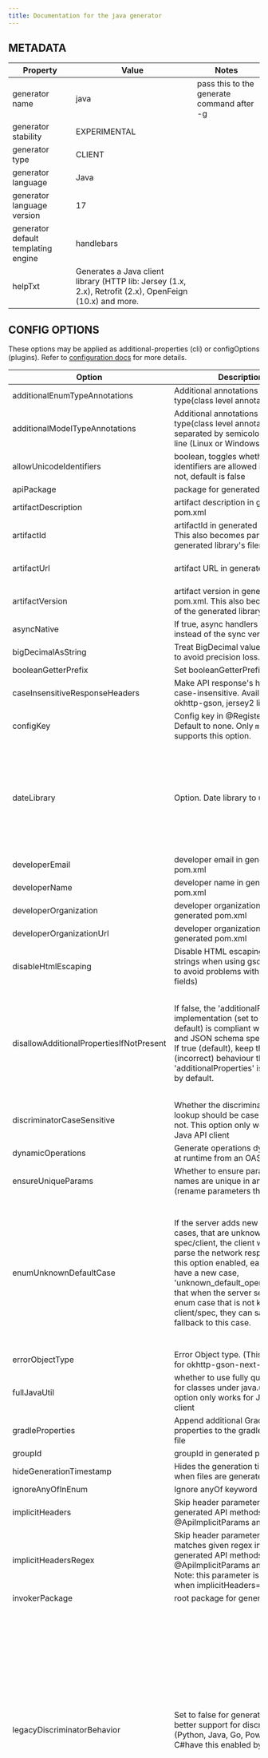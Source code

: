 ```yaml
---
title: Documentation for the java generator
---
```


## METADATA

| Property | Value | Notes |
| -------- | ----- | ----- |
| generator name | java | pass this to the generate command after -g |
| generator stability | EXPERIMENTAL | |
| generator type | CLIENT | |
| generator language | Java | |
| generator language version | 17 | |
| generator default templating engine | handlebars | |
| helpTxt | Generates a Java client library (HTTP lib: Jersey (1.x, 2.x), Retrofit (2.x), OpenFeign (10.x) and more. | |

## CONFIG OPTIONS
These options may be applied as additional-properties (cli) or configOptions (plugins). Refer to [configuration docs](https://openapi-generator.tech/docs/configuration) for more details.

| Option | Description | Values | Default |
| ------ | ----------- | ------ | ------- |
|additionalEnumTypeAnnotations|Additional annotations for enum type(class level annotations)| |null|
|additionalModelTypeAnnotations|Additional annotations for model type(class level annotations). List separated by semicolon(;) or new line (Linux or Windows)| |null|
|allowUnicodeIdentifiers|boolean, toggles whether unicode identifiers are allowed in names or not, default is false| |false|
|apiPackage|package for generated api classes| |apis|
|artifactDescription|artifact description in generated pom.xml| |OpenAPI Java|
|artifactId|artifactId in generated pom.xml. This also becomes part of the generated library's filename| |openapi-java-client|
|artifactUrl|artifact URL in generated pom.xml| |https://github.com/openapi-json-schema-tools/openapi-json-schema-generator|
|artifactVersion|artifact version in generated pom.xml. This also becomes part of the generated library's filename| |1.0.0|
|asyncNative|If true, async handlers will be used, instead of the sync version| |false|
|bigDecimalAsString|Treat BigDecimal values as Strings to avoid precision loss.| |false|
|booleanGetterPrefix|Set booleanGetterPrefix| |get|
|caseInsensitiveResponseHeaders|Make API response's headers case-insensitive. Available on okhttp-gson, jersey2 libraries| |false|
|configKey|Config key in @RegisterRestClient. Default to none. Only `microprofile` supports this option.| |null|
|dateLibrary|Option. Date library to use|<dl><dt>**joda**</dt><dd>Joda (for legacy app only)</dd><dt>**legacy**</dt><dd>Legacy java.util.Date</dd><dt>**java8-localdatetime**</dt><dd>Java 8 using LocalDateTime (for legacy app only)</dd><dt>**java8**</dt><dd>Java 8 native JSR310 (preferred for jdk 1.8+)</dd></dl>|java8|
|developerEmail|developer email in generated pom.xml| |team@openapijsonschematools.org|
|developerName|developer name in generated pom.xml| |OpenAPI-Generator Contributors|
|developerOrganization|developer organization in generated pom.xml| |OpenAPITools.org|
|developerOrganizationUrl|developer organization URL in generated pom.xml| |http://openapijsonschematools.org|
|disableHtmlEscaping|Disable HTML escaping of JSON strings when using gson (needed to avoid problems with byte[] fields)| |false|
|disallowAdditionalPropertiesIfNotPresent|If false, the 'additionalProperties' implementation (set to true by default) is compliant with the OAS and JSON schema specifications. If true (default), keep the old (incorrect) behaviour that 'additionalProperties' is set to false by default.|<dl><dt>**false**</dt><dd>The 'additionalProperties' implementation is compliant with the OAS and JSON schema specifications.</dd><dt>**true**</dt><dd>Keep the old (incorrect) behaviour that 'additionalProperties' is set to false by default.</dd></dl>|true|
|discriminatorCaseSensitive|Whether the discriminator value lookup should be case-sensitive or not. This option only works for Java API client| |true|
|dynamicOperations|Generate operations dynamically at runtime from an OAS| |false|
|ensureUniqueParams|Whether to ensure parameter names are unique in an operation (rename parameters that are not).| |true|
|enumUnknownDefaultCase|If the server adds new enum cases, that are unknown by an old spec/client, the client will fail to parse the network response.With this option enabled, each enum will have a new case, 'unknown_default_open_api', so that when the server sends an enum case that is not known by the client/spec, they can safely fallback to this case.|<dl><dt>**false**</dt><dd>No changes to the enum's are made, this is the default option.</dd><dt>**true**</dt><dd>With this option enabled, each enum will have a new case, 'unknown_default_open_api', so that when the enum case sent by the server is not known by the client/spec, can safely be decoded to this case.</dd></dl>|false|
|errorObjectType|Error Object type. (This option is for okhttp-gson-next-gen only)| |null|
|fullJavaUtil|whether to use fully qualified name for classes under java.util. This option only works for Java API client| |false|
|gradleProperties|Append additional Gradle properties to the gradle.properties file| |null|
|groupId|groupId in generated pom.xml| |org.openapijsonschematools|
|hideGenerationTimestamp|Hides the generation timestamp when files are generated.| |false|
|ignoreAnyOfInEnum|Ignore anyOf keyword in enum| |false|
|implicitHeaders|Skip header parameters in the generated API methods using @ApiImplicitParams annotation.| |false|
|implicitHeadersRegex|Skip header parameters that matches given regex in the generated API methods using @ApiImplicitParams annotation. Note: this parameter is ignored when implicitHeaders=true| |null|
|invokerPackage|root package for generated code| |org.openapijsonschematools.client|
|legacyDiscriminatorBehavior|Set to false for generators with better support for discriminators. (Python, Java, Go, PowerShell, C#have this enabled by default).|<dl><dt>**true**</dt><dd>The mapping in the discriminator includes descendant schemas that allOf inherit from self and the discriminator mapping schemas in the OAS document.</dd><dt>**false**</dt><dd>The mapping in the discriminator includes any descendant schemas that allOf inherit from self, any oneOf schemas, any anyOf schemas, any x-discriminator-values, and the discriminator mapping schemas in the OAS document AND Codegen validates that oneOf and anyOf schemas contain the required discriminator and throws an error if the discriminator is missing.</dd></dl>|true|
|library|library template (sub-template) to use|<dl><dt>**jersey1**</dt><dd>HTTP client: Jersey client 1.19.x. JSON processing: Jackson 2.9.x. Enable gzip request encoding using '-DuseGzipFeature=true'. IMPORTANT NOTE: jersey 1.x is no longer actively maintained so please upgrade to 'jersey3' or other HTTP libraries instead.</dd><dt>**jersey2**</dt><dd>HTTP client: Jersey client 2.25.1. JSON processing: Jackson 2.9.x</dd><dt>**jersey3**</dt><dd>HTTP client: Jersey client 3.x. JSON processing: Jackson 2.x</dd><dt>**feign**</dt><dd>HTTP client: OpenFeign 10.x. JSON processing: Jackson 2.9.x.</dd><dt>**okhttp-gson**</dt><dd>[DEFAULT] HTTP client: OkHttp 3.x. JSON processing: Gson 2.8.x. Enable Parcelable models on Android using '-DparcelableModel=true'. Enable gzip request encoding using '-DuseGzipFeature=true'.</dd><dt>**retrofit2**</dt><dd>HTTP client: OkHttp 3.x. JSON processing: Gson 2.x (Retrofit 2.3.0). Enable the RxJava adapter using '-DuseRxJava[2/3]=true'. (RxJava 1.x or 2.x or 3.x)</dd><dt>**resttemplate**</dt><dd>HTTP client: Spring RestTemplate 4.x. JSON processing: Jackson 2.9.x</dd><dt>**webclient**</dt><dd>HTTP client: Spring WebClient 5.x. JSON processing: Jackson 2.9.x</dd><dt>**resteasy**</dt><dd>HTTP client: Resteasy client 3.x. JSON processing: Jackson 2.9.x</dd><dt>**vertx**</dt><dd>HTTP client: VertX client 3.x. JSON processing: Jackson 2.9.x</dd><dt>**google-api-client**</dt><dd>HTTP client: Google API client 1.x. JSON processing: Jackson 2.9.x</dd><dt>**rest-assured**</dt><dd>HTTP client: rest-assured : 4.x. JSON processing: Gson 2.x or Jackson 2.10.x. Only for Java 8</dd><dt>**native**</dt><dd>HTTP client: Java native HttpClient. JSON processing: Jackson 2.9.x. Only for Java11+</dd><dt>**microprofile**</dt><dd>HTTP client: Microprofile client 1.x. JSON processing: JSON-B</dd><dt>**apache-httpclient**</dt><dd>HTTP client: Apache httpclient 4.x</dd></dl>|okhttp-gson|
|licenseName|The name of the license| |Unlicense|
|licenseUrl|The URL of the license| |http://unlicense.org|
|microprofileFramework|Framework for microprofile. Possible values "kumuluzee"| |null|
|microprofileRestClientVersion|Version of MicroProfile Rest Client API.| |null|
|modelPackage|package for generated models| |components.schemas|
|openApiNullable|Enable OpenAPI Jackson Nullable library| |true|
|parcelableModel|Whether to generate models for Android that implement Parcelable with the okhttp-gson library.| |false|
|parentArtifactId|parent artifactId in generated pom N.B. parentGroupId, parentArtifactId and parentVersion must all be specified for any of them to take effect| |null|
|parentGroupId|parent groupId in generated pom N.B. parentGroupId, parentArtifactId and parentVersion must all be specified for any of them to take effect| |null|
|parentVersion|parent version in generated pom N.B. parentGroupId, parentArtifactId and parentVersion must all be specified for any of them to take effect| |null|
|performBeanValidation|Perform BeanValidation| |false|
|prependFormOrBodyParameters|Add form or body parameters to the beginning of the parameter list.| |false|
|scmConnection|SCM connection in generated pom.xml| |scm:git:git@github.com:openapi-json-schema-tools/openapi-json-schema-generator.git|
|scmDeveloperConnection|SCM developer connection in generated pom.xml| |scm:git:git@github.com:openapi-json-schema-tools/openapi-json-schema-generator.git|
|scmUrl|SCM URL in generated pom.xml| |https://github.com/openapi-json-schema-tools/openapi-json-schema-generator|
|serializableModel|boolean - toggle "implements Serializable" for generated models| |false|
|serializationLibrary|Serialization library, default depends on value of the option library|<dl><dt>**jsonb**</dt><dd>Use JSON-B as serialization library</dd><dt>**jackson**</dt><dd>Use Jackson as serialization library</dd><dt>**gson**</dt><dd>Use Gson as serialization library</dd></dl>|null|
|snapshotVersion|Uses a SNAPSHOT version.|<dl><dt>**true**</dt><dd>Use a SnapShot Version</dd><dt>**false**</dt><dd>Use a Release Version</dd></dl>|null|
|sortModelPropertiesByRequiredFlag|Sort model properties to place required parameters before optional parameters.| |true|
|sortParamsByRequiredFlag|Sort method arguments to place required parameters before optional parameters.| |true|
|sourceFolder|source folder for generated code| |src/main/java|
|supportStreaming|Support streaming endpoint (beta)| |false|
|testOutput|Set output folder for models and APIs tests| |${project.build.directory}/generated-test-sources/openapi|
|useAbstractionForFiles|Use alternative types instead of java.io.File to allow passing bytes without a file on disk. Available on resttemplate, webclient, libraries| |false|
|useBeanValidation|Use BeanValidation API annotations| |false|
|useGzipFeature|Send gzip-encoded requests| |false|
|useOneOfDiscriminatorLookup|Use the discriminator's mapping in oneOf to speed up the model lookup. IMPORTANT: Validation (e.g. one and only one match in oneOf's schemas) will be skipped. Only jersey2, jersey3, native, okhttp-gson support this option.| |false|
|usePlayWS|Use Play! Async HTTP client (Play WS API)| |false|
|useReflectionEqualsHashCode|Use org.apache.commons.lang3.builder for equals and hashCode in the models. WARNING: This will fail under a security manager, unless the appropriate permissions are set up correctly and also there's potential performance impact.| |false|
|useRuntimeException|Use RuntimeException instead of Exception| |false|
|useRxJava2|Whether to use the RxJava2 adapter with the retrofit2 library. IMPORTANT: This option has been deprecated.| |false|
|useRxJava3|Whether to use the RxJava3 adapter with the retrofit2 library. IMPORTANT: This option has been deprecated.| |false|
|useSingleRequestParameter|Setting this property to true will generate functions with a single argument containing all API endpoint parameters instead of one argument per parameter. ONLY jersey2, jersey3, okhttp-gson support this option.| |false|
|withXml|whether to include support for application/xml content type and include XML annotations in the model (works with libraries that provide support for JSON and XML)| |false|

## SUPPORTED VENDOR EXTENSIONS

| Extension name | Description | Applicable for | Default value |
| -------------- | ----------- | -------------- | ------------- |
|x-discriminator-value|Used with model inheritance to specify value for discriminator that identifies current model|MODEL|
|x-implements|Ability to specify interfaces that model must implements|MODEL|empty array
|x-setter-extra-annotation|Custom annotation that can be specified over java setter for specific field|FIELD|When field is array & uniqueItems, then this extension is used to add `@JsonDeserialize(as = LinkedHashSet.class)` over setter, otherwise no value
|x-tags|Specify multiple swagger tags for operation|OPERATION|null
|x-accepts|Specify custom value for 'Accept' header for operation|OPERATION|null
|x-content-type|Specify custom value for 'Content-Type' header for operation|OPERATION|null
|x-class-extra-annotation|List of custom annotations to be added to model|MODEL|null
|x-field-extra-annotation|List of custom annotations to be added to property|FIELD|null
|x-webclient-blocking|Specifies if method for specific operation should be blocking or non-blocking(ex: return `Mono<T>/Flux<T>` or `return T/List<T>/Set<T>` & execute `.block()` inside generated method)|OPERATION|false


## INSTANTIATION TYPES

| Type/Alias | Instantiated By |
| ---------- | --------------- |
|array|ArrayList|
|map|HashMap|
|set|LinkedHashSet|


## LANGUAGE PRIMITIVES

<ul class="column-ul">
<li>Boolean</li>
<li>Double</li>
<li>Float</li>
<li>Integer</li>
<li>Long</li>
<li>Object</li>
<li>String</li>
<li>boolean</li>
<li>byte[]</li>
</ul>

## RESERVED WORDS

<ul class="column-ul">
<li>abstract</li>
<li>apiclient</li>
<li>apiexception</li>
<li>apiresponse</li>
<li>assert</li>
<li>boolean</li>
<li>break</li>
<li>byte</li>
<li>case</li>
<li>catch</li>
<li>char</li>
<li>class</li>
<li>configuration</li>
<li>const</li>
<li>continue</li>
<li>default</li>
<li>do</li>
<li>double</li>
<li>else</li>
<li>enum</li>
<li>extends</li>
<li>final</li>
<li>finally</li>
<li>float</li>
<li>for</li>
<li>goto</li>
<li>if</li>
<li>implements</li>
<li>import</li>
<li>instanceof</li>
<li>int</li>
<li>integer</li>
<li>interface</li>
<li>linkedhashset</li>
<li>list</li>
<li>localdate</li>
<li>localreturntype</li>
<li>localvaraccept</li>
<li>localvaraccepts</li>
<li>localvarauthnames</li>
<li>localvarcollectionqueryparams</li>
<li>localvarcontenttype</li>
<li>localvarcontenttypes</li>
<li>localvarcookieparams</li>
<li>localvarformparams</li>
<li>localvarheaderparams</li>
<li>localvarpath</li>
<li>localvarpostbody</li>
<li>localvarqueryparams</li>
<li>long</li>
<li>map</li>
<li>native</li>
<li>new</li>
<li>null</li>
<li>number</li>
<li>package</li>
<li>private</li>
<li>protected</li>
<li>public</li>
<li>return</li>
<li>short</li>
<li>static</li>
<li>strictfp</li>
<li>string</li>
<li>stringutil</li>
<li>super</li>
<li>switch</li>
<li>synchronized</li>
<li>this</li>
<li>throw</li>
<li>throws</li>
<li>transient</li>
<li>try</li>
<li>uuid</li>
<li>void</li>
<li>volatile</li>
<li>while</li>
<li>zoneddatetime</li>
</ul>

## FEATURE SET


### Client Modification Feature
| Name | Supported | Defined By |
| ---- | --------- | ---------- |
|BasePath|✓|ToolingExtension
|Authorizations|✗|ToolingExtension
|UserAgent|✗|ToolingExtension
|MockServer|✗|ToolingExtension

### Components Feature
| Name | Supported | Defined By |
| ---- | --------- | ---------- |
|schemas|✗|OAS3
|responses|✗|OAS3
|parameters|✗|OAS3
|examples|✗|OAS3
|requestBodies|✗|OAS3
|headers|✗|OAS3
|securitySchemes|✗|OAS3
|links|✗|OAS3
|callbacks|✗|OAS3
|pathItems|✗|OAS3

### Data Type Feature
| Name | Supported | Defined By |
| ---- | --------- | ---------- |
|Custom|✗|OAS2,OAS3
|Int32|✓|OAS2,OAS3
|Int64|✓|OAS2,OAS3
|Integer|✗|OAS2,OAS3
|Float|✓|OAS2,OAS3
|Double|✓|OAS2,OAS3
|Number|✗|OAS2,OAS3
|String|✓|OAS2,OAS3
|Byte|✓|OAS2,OAS3
|Binary|✓|OAS2,OAS3
|Boolean|✓|OAS2,OAS3
|Date|✓|OAS2,OAS3
|DateTime|✓|OAS2,OAS3
|Password|✓|OAS2,OAS3
|File|✓|OAS2
|Uuid|✗|OAS2,OAS3
|Array|✓|OAS2,OAS3
|Null|✗|OAS3
|AnyType|✗|OAS2,OAS3
|Object|✓|OAS2,OAS3
|Enum|✓|OAS2,OAS3

### Documentation Feature
| Name | Supported | Defined By |
| ---- | --------- | ---------- |
|Readme|✓|ToolingExtension
|Servers|✗|OAS3
|Security|✗|OAS2,OAS3
|ComponentSchemas|✓|OAS3
|ComponentResponses|✗|OAS3
|ComponentParameters|✗|OAS3
|ComponentRequestBodies|✗|OAS3
|ComponentHeaders|✗|OAS3
|ComponentSecuritySchemes|✗|OAS3
|ComponentLinks|✗|OAS3
|ComponentCallbacks|✗|OAS3
|ComponentPathItems|✗|OAS3
|Api|✓|ToolingExtension

### Global Feature
| Name | Supported | Defined By |
| ---- | --------- | ---------- |
|Info|✓|OAS2,OAS3
|Servers|✗|OAS3
|Paths|✗|OAS2,OAS3
|Webhooks|✗|OAS3
|Components|✓|OAS3
|Security|✗|OAS2,OAS3
|Tags|✗|OAS2,OAS3
|ExternalDocs|✗|OAS2,OAS3

### Operation Feature
| Name | Supported | Defined By |
| ---- | --------- | ---------- |
|Responses_HttpStatusCode|✓|OAS3
|Responses_RangedResponseCodes|✗|OAS3
|Responses_Default|✓|OAS3
|Responses_RedirectionResponse|✗|OAS3

### Parameter Feature
| Name | Supported | Defined By |
| ---- | --------- | ---------- |
|Name|✗|OAS2,OAS3
|Required|✗|OAS2,OAS3
|In_Path|✓|OAS2,OAS3
|In_Query|✓|OAS2,OAS3
|In_Header|✓|OAS2,OAS3
|In_Cookie|✓|OAS3
|Style_Matrix|✗|OAS3
|Style_Label|✗|OAS3
|Style_Form|✗|OAS3
|Style_Simple|✗|OAS3
|Style_SpaceDelimited|✗|OAS3
|Style_PipeDelimited|✗|OAS3
|Style_DeepObject|✗|OAS3
|Explode|✗|OAS3
|Schema|✗|OAS3
|Content|✗|OAS3

### Schema Feature
| Name | Supported | Defined By |
| ---- | --------- | ---------- |
|AdditionalProperties|✗|OAS2,OAS3
|AllOf|✓|OAS2,OAS3
|AnyOf|✓|OAS3
|Const|✗|OAS3
|Contains|✗|OAS3
|Default|✗|OAS2,OAS3
|DependentRequired|✗|OAS3
|DependentSchemas|✗|OAS3
|Discriminator|✓|OAS2,OAS3
|Else|✗|OAS3
|Enum|✓|OAS2,OAS3
|ExclusiveMinimum|✓|OAS2,OAS3
|ExclusiveMaximum|✓|OAS2,OAS3
|Format|✓|OAS2,OAS3
|If|✗|OAS3
|Items|✓|OAS2,OAS3
|MaxContains|✗|OAS3
|MaxItems|✓|OAS2,OAS3
|MaxLength|✓|OAS2,OAS3
|MaxProperties|✓|OAS2,OAS3
|Maximum|✓|OAS2,OAS3
|MinContains|✗|OAS3
|MinItems|✓|OAS2,OAS3
|MinLength|✓|OAS2,OAS3
|MinProperties|✓|OAS2,OAS3
|Minimum|✓|OAS2,OAS3
|MultipleOf|✓|OAS2,OAS3
|Not|✓|OAS3
|Nullable|✗|OAS3
|OneOf|✓|OAS3
|Pattern|✓|OAS2,OAS3
|PatternProperties|✗|OAS3
|PrefixItems|✗|OAS3
|Properties|✓|OAS2,OAS3
|PropertyNames|✗|OAS3
|Ref|✓|OAS2,OAS3
|Required|✓|OAS2,OAS3
|Then|✗|OAS3
|Type|✓|OAS2,OAS3
|UnevaluatedItems|✗|OAS3
|UnevaluatedProperties|✗|OAS3
|UniqueItems|✓|OAS2,OAS3
|Xml|✗|OAS2,OAS3

### Security Feature
| Name | Supported | Defined By |
| ---- | --------- | ---------- |
|HTTP_Basic|✗|OAS2,OAS3
|ApiKey|✗|OAS2,OAS3
|OpenIDConnect|✗|OAS3
|HTTP_Bearer|✗|OAS2,OAS3
|OAuth2_Implicit|✗|OAS2,OAS3
|OAuth2_Password|✗|OAS2,OAS3
|OAuth2_ClientCredentials|✗|OAS2,OAS3
|OAuth2_AuthorizationCode|✗|OAS2,OAS3

### Wire Format Feature
| Name | Supported | Defined By |
| ---- | --------- | ---------- |
|JSON|✓|OAS2,OAS3
|XML|✓|OAS2,OAS3
|PROTOBUF|✗|ToolingExtension
|Custom|✗|OAS2,OAS3
